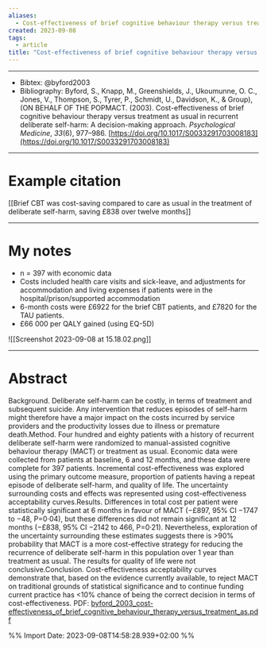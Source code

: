 ```yaml
---
aliases:
  - Cost-effectiveness of brief cognitive behaviour therapy versus treatment as usual in recurrent deliberate self-harm
created: 2023-09-08
tags:
  - article
title: "Cost-effectiveness of brief cognitive behaviour therapy versus treatment as usual in recurrent deliberate self-harm: a decision-making approach"
---
```


---

- Bibtex: @byford2003
- Bibliography: Byford, S., Knapp, M., Greenshields, J., Ukoumunne, O. C., Jones, V., Thompson, S., Tyrer, P., Schmidt, U., Davidson, K., & Group), (<span class=’sc’>ON BEHALF OF THE</span> POPMACT. (2003). Cost-effectiveness of brief cognitive behaviour therapy versus treatment as usual in recurrent deliberate self-harm: A decision-making approach. _Psychological Medicine_, _33_(6), 977–986. [https://doi.org/10.1017/S0033291703008183](https://doi.org/10.1017/S0033291703008183)

---
# Example citation

[[Brief CBT was cost-saving compared to care as usual in the treatment of deliberate self-harm, saving £838 over twelve months]]

---
# My notes
-  n = 397 with economic data
- Costs included health care visits and sick-leave, and adjustments for accommodation and living expenses if patients were in the hospital/prison/supported accommodation
- 6-month costs were £6922 for the brief CBT patients, and £7820 for the TAU patients.
- £66 000 per QALY gained (using EQ-5D)

![[Screenshot 2023-09-08 at 15.18.02.png]]

---

# Abstract
Background. Deliberate self-harm can be costly, in terms of treatment and subsequent suicide. Any intervention that reduces episodes of self-harm might therefore have a major impact on the costs incurred by service providers and the productivity losses due to illness or premature death.Method. Four hundred and eighty patients with a history of recurrent deliberate self-harm were randomized to manual-assisted cognitive behaviour therapy (MACT) or treatment as usual. Economic data were collected from patients at baseline, 6 and 12 months, and these data were complete for 397 patients. Incremental cost-effectiveness was explored using the primary outcome measure, proportion of patients having a repeat episode of deliberate self-harm, and quality of life. The uncertainty surrounding costs and effects was represented using cost-effectiveness acceptability curves.Results. Differences in total cost per patient were statistically significant at 6 months in favour of MACT (−£897, 95% CI −1747 to −48, P=0·04), but these differences did not remain significant at 12 months (−£838, 95% CI −2142 to 466, P=0·21). Nevertheless, exploration of the uncertainty surrounding these estimates suggests there is >90% probability that MACT is a more cost-effective strategy for reducing the recurrence of deliberate self-harm in this population over 1 year than treatment as usual. The results for quality of life were not conclusive.Conclusion. Cost-effectiveness acceptability curves demonstrate that, based on the evidence currently available, to reject MACT on traditional grounds of statistical significance and to continue funding current practice has <10% chance of being the correct decision in terms of cost-effectiveness.
PDF: [byford_2003_cost-effectiveness_of_brief_cognitive_behaviour_therapy_versus_treatment_as.pdf](file:///Users/oskarflygare/Library/CloudStorage/OneDrive-KarolinskaInstitutet/30-39%20Resources/37%20-%20Personal%20research%20library/zotero-articles/Byford/byford_2003_cost-effectiveness_of_brief_cognitive_behaviour_therapy_versus_treatment_as.pdf)

%% Import Date: 2023-09-08T14:58:28.939+02:00 %%
